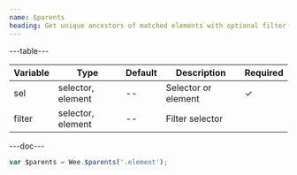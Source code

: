 ```yaml
---
name: $parents
heading: Get unique ancestors of matched elements with optional filter
---
```


---table---

| Variable | Type              | Default | Description         | Required |
| -------- | ----------------- | ------- | ------------------- | -------- |
| sel      | selector, element | --      | Selector or element | &#10003; |
| filter   | selector, element | --      | Filter selector     |          |

---doc---

```javascript
var $parents = Wee.$parents('.element');
```